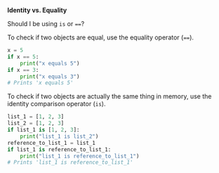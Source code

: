**Identity vs. Equality**

Should I be using `is` or `==`?

To check if two objects are equal, use the equality operator (`==`).
```py
x = 5
if x == 5:
    print("x equals 5")
if x == 3:
    print("x equals 3")
# Prints 'x equals 5'
```
To check if two objects are actually the same thing in memory, use the identity comparison operator (`is`).
```py
list_1 = [1, 2, 3]
list_2 = [1, 2, 3]
if list_1 is [1, 2, 3]:
    print("list_1 is list_2")
reference_to_list_1 = list_1
if list_1 is reference_to_list_1:
    print("list_1 is reference_to_list_1")
# Prints 'list_1 is reference_to_list_1'
```

